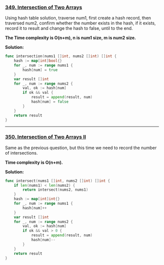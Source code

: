 ### [349. Intersection of Two Arrays]

Using hash table solution, traverse num1, first create a hash record, then traversed num2, 
confirm whether the number exists in the hash, if it exists, record it to result and change the hash to false, until to the end.

**The Time complexity is O(n+m), n is num1 size, m is num2 size.** 

**Solution:**
```go
func intersection(nums1 []int, nums2 []int) []int {
	hash := map[int]bool{}
	for _, num := range nums1 {
		hash[num] = true
	}
	var result []int
	for _, num := range nums2 {
		val, ok := hash[num]
		if ok && val {
			result = append(result, num)
			hash[num] = false
		}
	}
	return result
}
```

[349. Intersection of Two Arrays]: https://leetcode.com/problems/intersection-of-two-arrays/

---

### [350. Intersection of Two Arrays II]

[350. Intersection of Two Arrays II]: https://leetcode.com/problems/intersection-of-two-arrays-ii/

Same as the previous question, but this time we need to record the number of intersections.

**Time complexity is O(n+m).**

**Solution:**
```go
func intersect(nums1 []int, nums2 []int) []int {
    if len(nums1) < len(nums2) {
        return intersect(nums2, nums1)
    }
    hash := map[int]int{}
    for _, num := range nums1 {
        hash[num]++
    }
    var result []int
    for _, num := range nums2 {
        val, ok := hash[num]
        if ok && val > 0 {
            result = append(result, num)
            hash[num]--
        }
    }
    return result
}
```